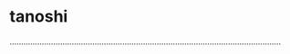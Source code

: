 # tanoshi
......................................................................................................................